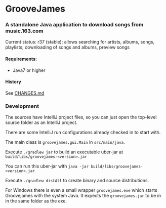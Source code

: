 # GrooveJames

### A standalone Java application to download songs from music.163.com

Current status: r37 (stable): allows searching for artists, albums, songs, playlists; downloading of songs and albums, preview songs

#### Requirements:
- Java7 or higher

#### History
See [CHANGES.md](https://github.com/groovejames/groovejames/blob/master/CHANGES.md)

### Development

The sources have IntelliJ project files, so you can just open the
top-level source folder as an IntelliJ project. 

There are some IntelliJ run configurations already checked in to
start with.

The main class is `groovejames.gui.Main` in `src/main/java`. 

Execute `./gradlew jar` to build an executable uber-jar at `build/libs/groovejames-<version>.jar`

You can run this uber-jar with `java -jar build/libs/groovejames-<version>.jar`

Execute `./gradlew distAll` to create binary and source distributions.

For Windows there is even a small wrapper `groovejames.exe` which
starts Groovejames with the system Java. It expects the `groovejames.jar`
to be in in the same folder as the exe. 
